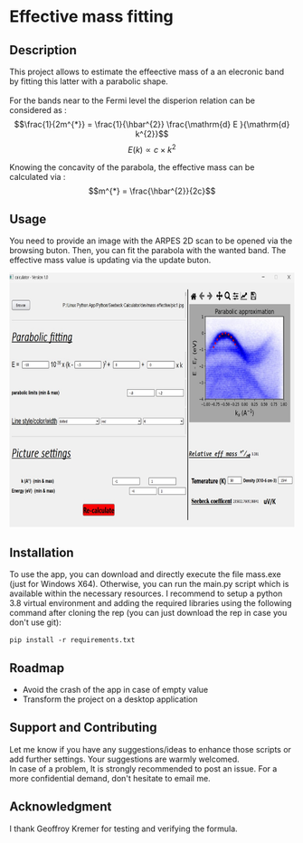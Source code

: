 # Effective mass fitting


## Description
This project allows to estimate the effeective mass of a an elecronic band by fitting this latter with a parabolic shape.
<br>  
For the bands near to the Fermi level the disperion relation can be considered as :
$$\frac{1}{2m^{*}} = \frac{1}{\hbar^{2}} \frac{\mathrm{d} E }{\mathrm{d} k^{2}}$$
$$E(k) \propto c\times k^{2}$$

Knowing the concavity of the parabola, the effective mass can be calculated via : 
$$m^{*} = \frac{\hbar^{2}}{2c}$$



## Usage
You need to provide an image with the ARPES 2D scan to be opened via the browsing buton. Then, you can fit the parabola with the wanted band. The effective mass value is updating via the update buton.

<img src="./screenshot_app.png"
     alt="gui" width="600" height="450"
      style="float: center"/>


## Installation
To use the app, you can download and directly execute the file mass.exe (just for Windows X64). Otherwise, you can run the main.py script which is available within the necessary resources. I recommend to setup a python 3.8 virtual environment and adding the required libraries using the following command after cloning the rep (you can just download the rep in case you don't use git):
```console
pip install -r requirements.txt
```

## Roadmap
 <ul>
  <li>Avoid the crash of the app in case of empty value</li>
  <li>Transform the project on a desktop application</li>
</ul> 

## Support and Contributing
Let me know if you have any suggestions/ideas to enhance those scripts or add further settings. Your suggestions are warmly welcomed.
<br>
In case of a problem, It is strongly recommended to post an issue. For a more confidential demand, don't hesitate to email me.

## Acknowledgment
I thank Geoffroy Kremer for testing and verifying the formula.  




